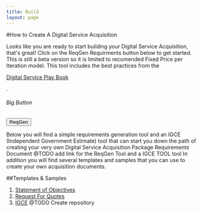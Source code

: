 ```yaml
---
title: Build
layout: page
---
```


#How to Create A Digital Service Acquisition


Looks like you are ready to start building your Digital Service Acquisition, that's great! Click on the ReqGen Requirments button below to get started. This is still a beta version so it is limited to recomended Fixed Price per Iteration model. This tool includes the best practices from the <p><a href="https://playbook.cio.gov/">Digital Service Play Book</a></p>
.

<h6>Big Button</h6>
  <div class="button_wrapper">
    <button class="https://acquisition-planning-beta.herokuapp.com" type="button">ReqGen</button>
  </div>


Below you will find a simple requirements generation tool and an IGCE (Independent Government Estimate) tool that can start you down the path of creating your very own Digital Service Acquisition Package Requirements Document @TODO add link for the ReqGen Tool and a IGCE TOOL tool 
In addition you will find several templates and samples that you can use to create your own acquisition documents.
<span class="anchor" id="data-custodian-development"></span>

##Templates & Samples

1. [Statement of Objectives](/developers)
2. [Request For Quotes](https://github.com/energyos/OpenESPI-Common-java/blob/master/etc/espiDerived.xsd)
3. [IGCE](/library/video)
@TODO Create repository


